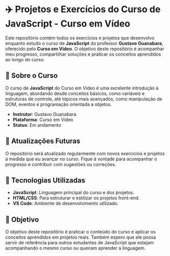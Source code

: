 # ✈️ Projetos e Exercícios do Curso de JavaScript - Curso em Vídeo

Este repositório contém todos os exercícios e projetos que desenvolvo enquanto estudo o curso de **JavaScript** do professor **Gustavo Guanabara**, oferecido pelo **Curso em Vídeo**. O objetivo deste repositório é acompanhar meu progresso, compartilhar soluções e praticar os conceitos aprendidos ao longo do curso.

## 📘 Sobre o Curso

O curso de **JavaScript** do Curso em Vídeo é uma excelente introdução à linguagem, abordando desde conceitos básicos, como variáveis e estruturas de controle, até tópicos mais avançados, como manipulação de DOM, eventos e programação orientada a objetos.

- **Instrutor**: Gustavo Guanabara
- **Plataforma**: Curso em Vídeo
- **Status**: Em andamento

## 📅 Atualizações Futuras

O repositório será atualizado regularmente com novos exercícios e projetos à medida que eu avançar no curso. Fique à vontade para acompanhar o progresso e contribuir com sugestões ou correções.

## 🚀 Tecnologias Utilizadas

- **JavaScript**: Linguagem principal do curso e dos projetos.
- **HTML/CSS**: Para estruturar e estilizar os projetos front-end.
- **VS Code**: Ambiente de desenvolvimento utilizado.

## 🎯 Objetivo
O objetivo deste repositório é praticar o conteúdo do curso e aplicar os conceitos aprendidos em projetos reais. Também espero que ele possa servir de referência para outros estudantes de JavaScript que estejam acompanhando o mesmo curso ou queiram aprender a linguagem.
